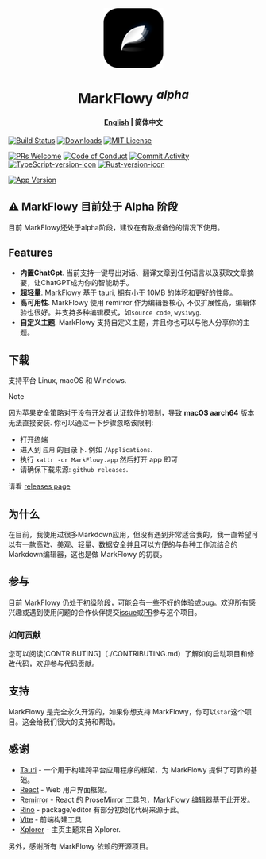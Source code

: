 <div align="center">
  <img align="center" src="./public/logo.png" width="120" height="120" />
</div>

<h1 align="center"/>MarkFlowy <sup><em>alpha</em></sup></h1>

<h4 align="center"><strong><a href="https://github.com/drl990114/MarkFlowy">English</a></strong> | 简体中文</h4>

[![Build Status][build-badge]][build]
[![Downloads][downloads-badge]][release]
[![MIT License][license-badge]][license]

[![PRs Welcome][prs-welcome-badge]][prs-welcome]
[![Code of Conduct][coc-badge]][coc]
[![Commit Activity][commit-badge]][commit]
[![TypeScript-version-icon]](https://www.typescriptlang.org/)
[![Rust-version-icon]](https://www.rust-lang.org/)

[![App Version][version-badge]][release]

## ⚠️ MarkFlowy 目前处于 Alpha 阶段

目前 MarkFlowy还处于alpha阶段，建议在有数据备份的情况下使用。

## Features

- **内置ChatGpt**. 当前支持一键导出对话、翻译文章到任何语言以及获取文章摘要，让ChatGPT成为你的智能助手。
- **超轻量**. MarkFlowy 基于 tauri, 拥有小于 10MB 的体积和更好的性能。
- **高可用性**. MarkFlowy 使用 remirror 作为编辑器核心, 不仅扩展性高，编辑体验也很好。并支持多种编辑模式，如`source code`, `wysiwyg`.
- **自定义主题**. MarkFlowy 支持自定义主题，并且你也可以与他人分享你的主题。

## 下载

支持平台 Linux, macOS 和 Windows.

> [!NOTE]
> 因为苹果安全策略对于没有开发者认证软件的限制，导致 **macOS aarch64** 版本无法直接安装. 你可以通过一下步骤忽略该限制:
> - 打开终端
> - 进入到 `应用` 的目录下. 例如 `/Applications`.
> - 执行 `xattr -cr MarkFlowy.app` 然后打开 app 即可
> - 请确保下载来源: `github releases`.

请看 [releases page](https://github.com/drl990114/MarkFlowy/releases)

## 为什么
在目前，我使用过很多Markdown应用，但没有遇到非常适合我的，我一直希望可以有一款高效、美观、轻量、数据安全并且可以方便的与各种工作流结合的Markdown编辑器，这也是做 MarkFlowy 的初衷。

## 参与

目前 MarkFlowy 仍处于初级阶段，可能会有一些不好的体验或bug。欢迎所有感兴趣或遇到使用问题的合作伙伴提交[issue](https://github.com/drl990114/MarkFlowy/issues/new)或[PR](https://github.com/drl990114/MarkFlowy/compare)参与这个项目。

### 如何贡献

您可以阅读[CONTRIBUTING]（./CONTRIBUTING.md）了解如何启动项目和修改代码，欢迎参与代码贡献。

## 支持

MarkFlowy 是完全永久开源的，如果你想支持 MarkFlowy，你可以`star`这个项目。这会给我们很大的支持和帮助。

## 感谢

- <a href="https://github.com/tauri-apps/tauri" target="_blank">Tauri</a> - 一个用于构建跨平台应用程序的框架，为 MarkFlowy 提供了可靠的基础。
- <a href="https://github.com/facebook/react" target="_blank">React</a> - Web 用户界面框架。
- <a href="https://github.com/remirror/remirror" target="_blank">Remirror</a> - React 的 ProseMirror 工具包，MarkFlowy 编辑器基于此开发。
- <a href="https://github.com/ocavue/rino" target="_blank">Rino</a> - package/editor 有部分初始化代码来源于此。
- <a href="https://github.com/vitejs/vite" target="_blank">Vite</a> - 前端构建工具
- <a href="https://github.com/kimlimjustin/xplorer" target="_blank">Xplorer</a> - 主页主题来自 Xplorer.

另外，感谢所有 MarkFlowy 依赖的开源项目。

<!-- badges -->
[build-badge]: https://img.shields.io/github/actions/workflow/status/drl990114/MarkFlowy/nodejs.yml.svg?style=flat-square
[build]: https://github.com/drl990114/MarkFlowy/actions/workflows/nodejs.yml
[downloads-badge]:  https://img.shields.io/github/downloads/drl990114/MarkFlowy/total?label=downloads&style=flat-square
[license-badge]: https://img.shields.io/badge/license-AGPL-purple.svg?style=flat-square
[license]: https://opensource.org/licenses/AGPL-3.0
[release]: https://github.com/drl990114/MarkFlowy/releases
[prs-welcome-badge]: https://img.shields.io/badge/PRs-welcome-brightgreen.svg?style=flat-square
[prs-welcome]: https://github.com/drl990114/MarkFlowy/blob/main/CONTRIBUTING.md
[coc-badge]: https://img.shields.io/badge/code%20of-conduct-ff69b4.svg?style=flat-square
[coc]: https://github.com/drl990114/MarkFlowy/blob/main/CODE_OF_CONDUCT.md
[commit-badge]: https://img.shields.io/github/commit-activity/w/drl990114/MarkFlowy?color=%2346bd1b&style=flat-square
[commit]: https://github.com/drl990114/MarkFlowy
[version-badge]: https://img.shields.io/github/v/release/drl990114/MarkFlowy?label=version&style=flat-square
[rust-version-icon]: https://img.shields.io/badge/Rust-1.77.0-dea584?style=flat-square
[typescript-version-icon]: https://img.shields.io/github/package-json/dependency-version/drl990114/MarkFlowy/dev/typescript?label=TypeScript&style=flat-square
